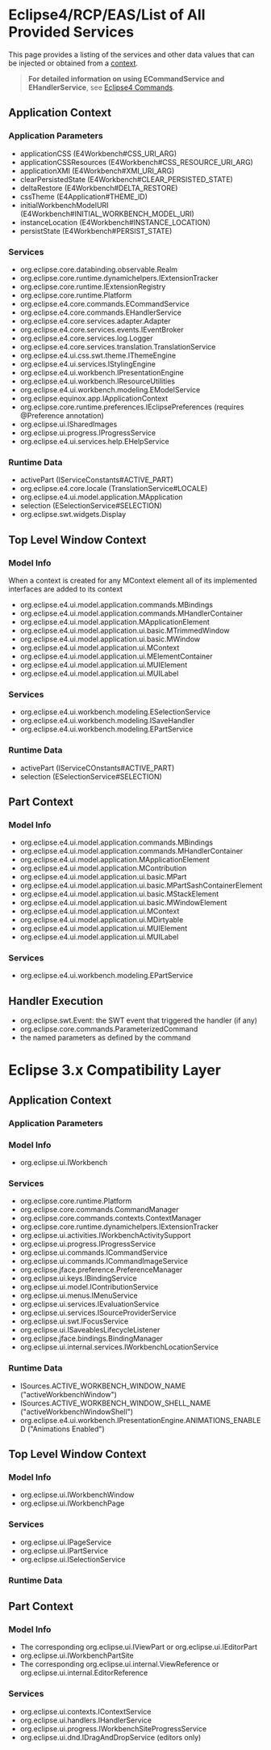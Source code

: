 Eclipse4/RCP/EAS/List of All Provided Services
==============================================

This page provides a listing of the services and other data values that can be injected or obtained from a [context](Eclipse4_RCP_Contexts.md).

> **For detailed information on using ECommandService and EHandlerService**, see [Eclipse4 Commands](Eclipse4_Commands.md).


Application Context
-------------------

### Application Parameters

*   applicationCSS (E4Workbench#CSS\_URI\_ARG)
*   applicationCSSResources (E4Workbench#CSS\_RESOURCE\_URI_ARG)
*   applicationXMI (E4Workbench#XMI\_URI\_ARG)
*   clearPersistedState (E4Workbench#CLEAR\_PERSISTED\_STATE)
*   deltaRestore (E4Workbench#DELTA_RESTORE)
*   cssTheme (E4Application#THEME_ID)
*   initialWorkbenchModelURI (E4Workbench#INITIAL\_WORKBENCH\_MODEL_URI)
*   instanceLocation (E4Workbench#INSTANCE_LOCATION)
*   persistState (E4Workbench#PERSIST_STATE)

### Services

*   org.eclipse.core.databinding.observable.Realm
*   org.eclipse.core.runtime.dynamichelpers.IExtensionTracker
*   org.eclipse.core.runtime.IExtensionRegistry
*   org.eclipse.core.runtime.Platform
*   org.eclipse.e4.core.commands.ECommandService
*   org.eclipse.e4.core.commands.EHandlerService
*   org.eclipse.e4.core.services.adapter.Adapter
*   org.eclipse.e4.core.services.events.IEventBroker
*   org.eclipse.e4.core.services.log.Logger
*   org.eclipse.e4.core.services.translation.TranslationService
*   org.eclipse.e4.ui.css.swt.theme.IThemeEngine
*   org.eclipse.e4.ui.services.IStylingEngine
*   org.eclipse.e4.ui.workbench.IPresentationEngine
*   org.eclipse.e4.ui.workbench.IResourceUtilities
*   org.eclipse.e4.ui.workbench.modeling.EModelService
*   org.eclipse.equinox.app.IApplicationContext
*   org.eclipse.core.runtime.preferences.IEclipsePreferences (requires @Preference annotation)
*   org.eclipse.ui.ISharedImages
*   org.eclipse.ui.progress.IProgressService
*   org.eclipse.e4.ui.services.help.EHelpService

### Runtime Data

*   activePart (IServiceConstants#ACTIVE_PART)
*   org.eclipse.e4.core.locale (TranslationService#LOCALE)
*   org.eclipse.e4.ui.model.application.MApplication
*   selection (ESelectionService#SELECTION)
*   org.eclipse.swt.widgets.Display

Top Level Window Context
------------------------

### Model Info

When a context is created for any MContext element all of its implemented interfaces are added to its context

*   org.eclipse.e4.ui.model.application.commands.MBindings
*   org.eclipse.e4.ui.model.application.commands.MHandlerContainer
*   org.eclipse.e4.ui.model.application.MApplicationElement
*   org.eclipse.e4.ui.model.application.ui.basic.MTrimmedWindow
*   org.eclipse.e4.ui.model.application.ui.basic.MWindow
*   org.eclipse.e4.ui.model.application.ui.MContext
*   org.eclipse.e4.ui.model.application.ui.MElementContainer
*   org.eclipse.e4.ui.model.application.ui.MUIElement
*   org.eclipse.e4.ui.model.application.ui.MUILabel

### Services

*   org.eclipse.e4.ui.workbench.modeling.ESelectionService
*   org.eclipse.e4.ui.workbench.modeling.ISaveHandler
*   org.eclipse.e4.ui.workbench.modeling.EPartService

### Runtime Data

*   activePart (IServiceCOnstants#ACTIVE_PART)
*   selection (ESelectionService#SELECTION)

Part Context
------------

### Model Info

*   org.eclipse.e4.ui.model.application.commands.MBindings
*   org.eclipse.e4.ui.model.application.commands.MHandlerContainer
*   org.eclipse.e4.ui.model.application.MApplicationElement
*   org.eclipse.e4.ui.model.application.MContribution
*   org.eclipse.e4.ui.model.application.ui.basic.MPart
*   org.eclipse.e4.ui.model.application.ui.basic.MPartSashContainerElement
*   org.eclipse.e4.ui.model.application.ui.basic.MStackElement
*   org.eclipse.e4.ui.model.application.ui.basic.MWindowElement
*   org.eclipse.e4.ui.model.application.ui.MContext
*   org.eclipse.e4.ui.model.application.ui.MDirtyable
*   org.eclipse.e4.ui.model.application.ui.MUIElement
*   org.eclipse.e4.ui.model.application.ui.MUILabel

### Services

*   org.eclipse.e4.ui.workbench.modeling.EPartService

Handler Execution
-----------------

*   org.eclipse.swt.Event: the SWT event that triggered the handler (if any)
*   org.eclipse.core.commands.ParameterizedCommand
*   the named parameters as defined by the command

  

Eclipse 3.x Compatibility Layer
===============================

Application Context
-------------------

### Application Parameters

### Model Info

*   org.eclipse.ui.IWorkbench

### Services

*   org.eclipse.core.runtime.Platform
*   org.eclipse.core.commands.CommandManager
*   org.eclipse.core.commands.contexts.ContextManager
*   org.eclipse.core.runtime.dynamichelpers.IExtensionTracker
*   org.eclipse.ui.activities.IWorkbenchActivitySupport
*   org.eclipse.ui.progress.IProgressService
*   org.eclipse.ui.commands.ICommandService
*   org.eclipse.ui.commands.ICommandImageService
*   org.eclipse.jface.preference.PreferenceManager
*   org.eclipse.ui.keys.IBindingService
*   org.eclipse.ui.model.IContributionService
*   org.eclipse.ui.menus.IMenuService
*   org.eclipse.ui.services.IEvaluationService
*   org.eclipse.ui.services.ISourceProviderService
*   org.eclipse.ui.swt.IFocusService
*   org.eclipse.ui.ISaveablesLifecycleListener
*   org.eclipse.jface.bindings.BindingManager
*   org.eclipse.ui.internal.services.IWorkbenchLocationService

  

### Runtime Data

*   ISources.ACTIVE\_WORKBENCH\_WINDOW_NAME ("activeWorkbenchWindow")
*   ISources.ACTIVE\_WORKBENCH\_WINDOW\_SHELL\_NAME ("activeWorkbenchWindowShell")
*   org.eclipse.e4.ui.workbench.IPresentationEngine.ANIMATIONS_ENABLED ("Animations Enabled")

Top Level Window Context
------------------------

### Model Info

*   org.eclipse.ui.IWorkbenchWindow
*   org.eclipse.ui.IWorkbenchPage

### Services

*   org.eclipse.ui.IPageService
*   org.eclipse.ui.IPartService
*   org.eclipse.ui.ISelectionService

### Runtime Data

Part Context
------------

### Model Info

*   The corresponding org.eclipse.ui.IViewPart or org.eclipse.ui.IEditorPart
*   org.eclipse.ui.IWorkbenchPartSite
*   The corresponding org.eclipse.ui.internal.ViewReference or org.eclipse.ui.internal.EditorReference

### Services

*   org.eclipse.ui.contexts.IContextService
*   org.eclipse.ui.handlers.IHandlerService
*   org.eclipse.ui.progress.IWorkbenchSiteProgressService
*   org.eclipse.ui.dnd.IDragAndDropService (editors only)

